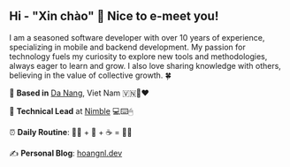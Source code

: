 <!--
**hoangnguyen92dn/hoangnguyen92dn** is a ✨ _special_ ✨ repository because its `README.md` (this file) appears on your GitHub profile.

Here are some ideas to get you started:

- 🔭 I’m currently working on ...
- 🌱 I’m currently learning ...
- 👯 I’m looking to collaborate on ...
- 🤔 I’m looking for help with ...
- 💬 Ask me about ...
- 📫 How to reach me: ...
- 😄 Pronouns: ...
- ⚡ Fun fact: ...
-->

## Hi - "Xin chào" 👋 Nice to e-meet you!

I am a seasoned software developer with over 10 years of experience, specializing in mobile and backend development. My passion for technology fuels my curiosity to explore new tools and methodologies, always eager to learn and grow. I also love sharing knowledge with others, believing in the value of collective growth. 🍀

📍 **Based in** [Da Nang](https://maps.app.goo.gl/GJU24UVQWRx8qEvc9), Viet Nam 🇻🇳🏡♥️  

🌟 **Technical Lead** at [Nimble](https://nimblehq.co/) 💻⌨️🖱  

⏰️ **Daily Routine**: 🏃‍♂️ + 🍜 + ☕️ = 👨‍💻  

✍️ **Personal Blog**: [hoangnl.dev](https://hoangnl.dev/)  
